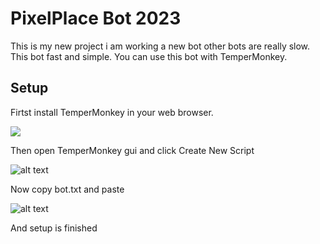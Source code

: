 # PixelPlace Bot 2023
This is my new project i am working a new bot  other bots are really slow. This bot fast and simple. You can use this bot with TemperMonkey.
## Setup
Firtst install TemperMonkey in your web browser.

![](https://i.ibb.co/pZnwTyc/image.png)

Then open TemperMonkey gui and click Create New Script

![alt text](https://i.ibb.co/wh2x0NG/image.png)

Now copy bot.txt and paste 

![alt text](https://i.ibb.co/vq1ynyB/image.png)

And setup is finished
